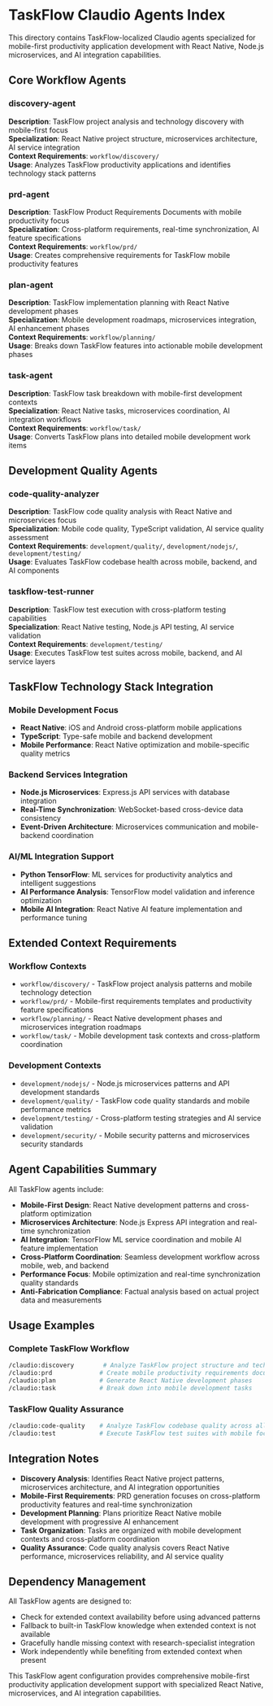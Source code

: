 # TaskFlow Claudio Agents Index

This directory contains TaskFlow-localized Claudio agents specialized for mobile-first productivity application development with React Native, Node.js microservices, and AI integration capabilities.

## Core Workflow Agents

### discovery-agent
**Description**: TaskFlow project analysis and technology discovery with mobile-first focus  
**Specialization**: React Native project structure, microservices architecture, AI service integration  
**Context Requirements**: `workflow/discovery/`  
**Usage**: Analyzes TaskFlow productivity applications and identifies technology stack patterns

### prd-agent  
**Description**: TaskFlow Product Requirements Documents with mobile productivity focus  
**Specialization**: Cross-platform requirements, real-time synchronization, AI feature specifications  
**Context Requirements**: `workflow/prd/`  
**Usage**: Creates comprehensive requirements for TaskFlow mobile productivity features

### plan-agent
**Description**: TaskFlow implementation planning with React Native development phases  
**Specialization**: Mobile development roadmaps, microservices integration, AI enhancement phases  
**Context Requirements**: `workflow/planning/`  
**Usage**: Breaks down TaskFlow features into actionable mobile development phases

### task-agent
**Description**: TaskFlow task breakdown with mobile-first development contexts  
**Specialization**: React Native tasks, microservices coordination, AI integration workflows  
**Context Requirements**: `workflow/task/`  
**Usage**: Converts TaskFlow plans into detailed mobile development work items

## Development Quality Agents

### code-quality-analyzer
**Description**: TaskFlow code quality analysis with React Native and microservices focus  
**Specialization**: Mobile code quality, TypeScript validation, AI service quality assessment  
**Context Requirements**: `development/quality/`, `development/nodejs/`, `development/testing/`  
**Usage**: Evaluates TaskFlow codebase health across mobile, backend, and AI components

### taskflow-test-runner
**Description**: TaskFlow test execution with cross-platform testing capabilities  
**Specialization**: React Native testing, Node.js API testing, AI service validation  
**Context Requirements**: `development/testing/`  
**Usage**: Executes TaskFlow test suites across mobile, backend, and AI service layers

## TaskFlow Technology Stack Integration

### Mobile Development Focus
- **React Native**: iOS and Android cross-platform mobile applications
- **TypeScript**: Type-safe mobile and backend development
- **Mobile Performance**: React Native optimization and mobile-specific quality metrics

### Backend Services Integration
- **Node.js Microservices**: Express.js API services with database integration
- **Real-Time Synchronization**: WebSocket-based cross-device data consistency
- **Event-Driven Architecture**: Microservices communication and mobile-backend coordination

### AI/ML Integration Support
- **Python TensorFlow**: ML services for productivity analytics and intelligent suggestions
- **AI Performance Analysis**: TensorFlow model validation and inference optimization
- **Mobile AI Integration**: React Native AI feature implementation and performance tuning

## Extended Context Requirements

### Workflow Contexts
- `workflow/discovery/` - TaskFlow project analysis patterns and mobile technology detection
- `workflow/prd/` - Mobile-first requirements templates and productivity feature specifications
- `workflow/planning/` - React Native development phases and microservices integration roadmaps
- `workflow/task/` - Mobile development task contexts and cross-platform coordination

### Development Contexts
- `development/nodejs/` - Node.js microservices patterns and API development standards
- `development/quality/` - TaskFlow code quality standards and mobile performance metrics
- `development/testing/` - Cross-platform testing strategies and AI service validation
- `development/security/` - Mobile security patterns and microservices security standards

## Agent Capabilities Summary

All TaskFlow agents include:
- **Mobile-First Design**: React Native development patterns and cross-platform optimization
- **Microservices Architecture**: Node.js Express API integration and real-time synchronization
- **AI Integration**: TensorFlow ML service coordination and mobile AI feature implementation
- **Cross-Platform Coordination**: Seamless development workflow across mobile, web, and backend
- **Performance Focus**: Mobile optimization and real-time synchronization quality standards
- **Anti-Fabrication Compliance**: Factual analysis based on actual project data and measurements

## Usage Examples

### Complete TaskFlow Workflow
```bash
/claudio:discovery        # Analyze TaskFlow project structure and technology stack
/claudio:prd             # Create mobile productivity requirements document  
/claudio:plan            # Generate React Native development phases
/claudio:task            # Break down into mobile development tasks
```

### TaskFlow Quality Assurance
```bash
/claudio:code-quality    # Analyze TaskFlow codebase quality across all tiers
/claudio:test            # Execute TaskFlow test suites with mobile focus
```

## Integration Notes

- **Discovery Analysis**: Identifies React Native project patterns, microservices architecture, and AI integration opportunities
- **Mobile-First Requirements**: PRD generation focuses on cross-platform productivity features and real-time synchronization
- **Development Planning**: Plans prioritize React Native mobile development with progressive AI enhancement
- **Task Organization**: Tasks are organized with mobile development contexts and cross-platform coordination
- **Quality Assurance**: Code quality analysis covers React Native performance, microservices reliability, and AI service quality

## Dependency Management

All TaskFlow agents are designed to:
- Check for extended context availability before using advanced patterns
- Fallback to built-in TaskFlow knowledge when extended context is not available
- Gracefully handle missing context with research-specialist integration
- Work independently while benefiting from extended context when present

This TaskFlow agent configuration provides comprehensive mobile-first productivity application development support with specialized React Native, microservices, and AI integration capabilities.